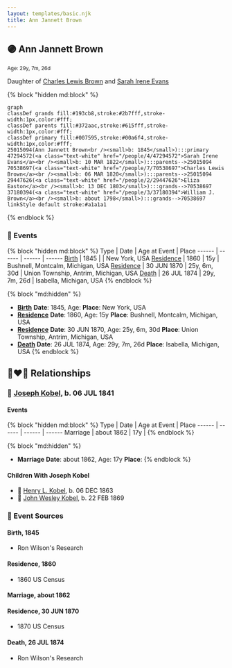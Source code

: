 ```yaml
---
layout: templates/basic.njk
title: Ann Jannett Brown
---
```

## 🟣 Ann Jannett Brown
<small>Age: 29y, 7m, 26d</small>

Daughter of [Charles Lewis Brown](/people/7/70538697) and [Sarah Irene Evans](/people/4/47294572)

{% block "hidden md:block" %}
```mermaid
graph
classDef grands fill:#193cb8,stroke:#2b7fff,stroke-width:1px,color:#fff;
classDef parents fill:#372aac,stroke:#615fff,stroke-width:1px,color:#fff;
classDef primary fill:#007595,stroke:#00a6f4,stroke-width:1px,color:#fff;
25015094(Ann Jannett Brown<br /><small>b: 1845</small>):::primary
47294572(<a class="text-white" href="/people/4/47294572">Sarah Irene Evans</a><br /><small>b: 10 MAR 1822</small>):::parents-->25015094
70538697(<a class="text-white" href="/people/7/70538697">Charles Lewis Brown</a><br /><small>b: 06 MAR 1820</small>):::parents-->25015094
29447626(<a class="text-white" href="/people/2/29447626">Eliza Easton</a><br /><small>b: 13 DEC 1803</small>):::grands-->70538697
37180394(<a class="text-white" href="/people/3/37180394">William J. Brown</a><br /><small>b: about 1798</small>):::grands-->70538697
linkStyle default stroke:#a1a1a1
```
{% endblock %}

### 📆 Events

{% block "hidden md:block" %}
Type | Date | Age at Event | Place
------ | ------ | ------ | ------
[Birth](#event-event-3) | 1845 |  | New York, USA
[Residence](#event-event-0) | 1860 | 15y | Bushnell, Montcalm, Michigan, USA
[Residence](#event-event-1) | 30 JUN 1870 | 25y, 6m, 30d | Union Township, Antrim, Michigan, USA
[Death](#event-event-6) | 26 JUL 1874 | 29y, 7m, 26d | Isabella, Michigan, USA
{% endblock %}

{% block "md:hidden" %}
- **[Birth](#event-event-3)**
**Date**: 1845, Age:
**Place**: New York, USA
- **[Residence](#event-event-0)**
**Date**: 1860, Age: 15y
**Place**: Bushnell, Montcalm, Michigan, USA
- **[Residence](#event-event-1)**
**Date**: 30 JUN 1870, Age: 25y, 6m, 30d
**Place**: Union Township, Antrim, Michigan, USA
- **[Death](#event-event-6)**
**Date**: 26 JUL 1874, Age: 29y, 7m, 26d
**Place**: Isabella, Michigan, USA
{% endblock %}

## 👩‍❤️‍👨 Relationships

### 🔵 [Joseph Kobel](/people/4/44694656), b. 06 JUL 1841

#### Events

{% block "hidden md:block" %}
Type | Date | Age at Event | Place
------ | ------ | ------ | ------
Marriage | about 1862 | 17y |
{% endblock %}

{% block "md:hidden" %}
- **Marriage**
**Date**: about 1862, Age: 17y
**Place**:
{% endblock %}

#### Children With Joseph Kobel
* 🔵 [Henry L. Kobel](/people/6/66319774), b. 06 DEC 1863
* 🔵 [John Wesley Kobel](/people/2/24649136), b. 22 FEB 1869
### 📰 Event Sources

#### <a id="event-event-3"></a> Birth, 1845
* Ron Wilson's Research

#### <a id="event-event-0"></a> Residence, 1860
* 1860 US Census

#### <a id="event-family-0-event-0"></a> Marriage, about 1862

#### <a id="event-event-1"></a> Residence, 30 JUN 1870
* 1870 US Census
#### <a id="event-event-6"></a> Death, 26 JUL 1874
* Ron Wilson's Research
